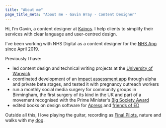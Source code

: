 ```yaml
---
title: "About me"
page_title_meta: "About me - Gavin Wray - Content Designer"
---
```


Hi, I’m Gavin, a content designer at [Kainos](https://www.kainos.com/). I help clients to simplify their services with clear language and user-centred design.

I've been working with NHS Digital as a content designer for the [NHS App](https://www.nhs.uk/nhsapp/) since April 2019.

Previously I have:

* led content design and technical writing projects at the [University of Warwick](https://warwick.ac.uk/)
* coordinated development of an [impact assessment app](https://www.impactassessmentapp.com/) through alpha and private beta stages, and tested it with pregnancy outreach workers
* run a monthly social media surgery for community groups in Birmingham, the first surgery of its kind in the UK and part of a movement recognised with the Prime Minister's [Big Society Award](https://podnosh.com/blog/2012/02/16/social-media-surgery-movement-wins-the-prime-ministers-big-society-award-hurrah/)
* edited books on design software for [Apress](https://www.apress.com) and [friends of ED](https://openlibrary.org/publishers/friends_of_ED)

Outside all this, I love playing the guitar, recording as [Final Pilots](https://finalpilots.com/), nature and walks with my [dog](https://www.flickr.com/photos/gavinwray/sets/72157642102067755).
